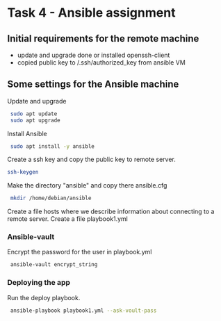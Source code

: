 # Task 4 - Ansible assignment
## Initial requirements for the remote machine
* update and upgrade done or installed openssh-client 
* copied public key to /.ssh/authorized_key from ansible VM

## Some settings for the Ansible machine
Update and upgrade
```sh
 sudo apt update
 sudo apt upgrade
```
Install Ansible
```sh
 sudo apt install -y ansible
```
Create a ssh key and copy the public key to remote server. 
```sh
ssh-keygen
```
Make the directory "ansible" and copy there ansible.cfg
```sh
 mkdir /home/debian/ansible
```
Create a file hosts  where we describe information about connecting to a remote server.
Create a file playbook1.yml 
### Ansible-vault
Encrypt the password for the user in playbook.yml
```sh
 ansible-vault encrypt_string
```
### Deploying the app
Run the deploy playbook.
```sh
 ansible-playbook playbook1.yml --ask-voult-pass
```



